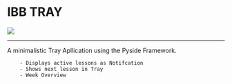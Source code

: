 # IBB TRAY

![](https://i.imgur.com/exXHGig.png)

 - - -
 A minimalistic Tray Apllication
 using the Pyside Framework.

        - Displays active lessons as Notifcation
        - Shows next lesson in Tray    
        - Week Overview    

